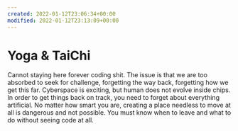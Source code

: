 ```yaml
---
created: 2022-01-12T23:06:34+00:00
modified: 2022-01-12T23:13:09+00:00
---
```


# Yoga & TaiChi

Cannot staying here forever coding shit. The issue is that we are too absorbed to seek for challenge, forgetting the way back, forgetting how we get this far.
Cyberspace is exciting, but human does not evolve inside chips. In order to get things back on track, you need to forget about everything artificial.
No matter how smart you are, creating a place  needless to  move at all is dangerous and not possible. You must know when to leave and what to do without seeing code at all.
